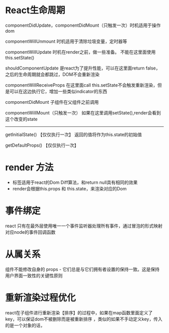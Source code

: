 # React生命周期

componentDidUpdate，componentDidMount（只触发一次）时机适用于操作dom

componentWillUnmount 时机适用于清除垃圾变量，定时器等

componentWillUpdate 时机在render之前，做一些准备。 不能在这里面使用this.setState()

shouldComponentUpdate 是react为了提升性能，可以在这里面return false，之后的生命周期就会都跳过，DOM不会重新渲染

componentWillReceiveProps 在这里面call this.setState不会触发重新渲染，但是可以在这边执行它，增加一些类似indicator的东西

componentDidMount 子组件在父组件之前调用

componentWillMount（只触发一次） 如果在这里调用setState(),render会看到这个改变的state

---

getInitialState()  【仅仅执行一次】 返回的值将作为this.state的初始值

getDefaultProps()   【仅仅执行一次】 




# render 方法
- <noscript>标签适用于react的Dom Diff算法，和return null具有相同的效果
- render会根据this.props 和 this.state，来渲染对应的Dom

# 事件绑定
react 只有在最外层使用唯一一个事件监听器处理所有事件，通过冒泡的形式映射对应node的事件回调函数

# 从属关系
组件不能修改自身的 props - 它们总是与它们拥有者设置的保持一致。这是保持用户界面一致性的关键性原则

# 重新渲染过程优化
react在子组件进行重新渲染【排序】的过程中，如果在map函数里面定义了key，可以保证dom不被删除而是被重新排序
，类似的如果不手动定义key，传入的是一个对象的话，
